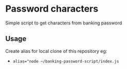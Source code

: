 # Password characters
 
Simple script to get characters from banking password

## Usage

Create alias for local clone of this repository eg:
- `alias="node ~/banking-password-script/index.js`
